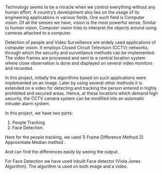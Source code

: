 Technology seems to be a miracle when we control everything without any human effort. A country’s development also lies on the usage of its engineering applications in various fields. One such field is Computer vision. Of all the senses we have, vision is the most powerful sense. Similar to human vision, Computer vision tries to interpret the objects around using cameras attached to a computer. 

Detection of people and Video Surveillance are widely used applications of computer vision. It employs Closed Circuit Television (CCTV) networks, through which the security and surveillance methods can be implemented. The video frames are processed and sent to a central location system where close observation is done and displayed on several video monitors and recorded.

In this project, initially the algorithms based on such applications were implemented on an image. Later by using several other methods it is extended on a video for detecting and tracking the person entered in highly prohibited and secured areas. Hence, at these locations which demand high security, the CCTV camera system can be  modified into an automatic intruder alarm system.

In this project, we have two parts:
1) People Tracking 
2) Face Detection.

Here for the people tracking, we used 1) Frame Difference Method 2) Approximate Median method .

And can find the differences easily by seeing the output.


For Face Detection we have used inbuilt Face detector (Viola Jones Algorithm). The algorithm is used on both image and a video.



